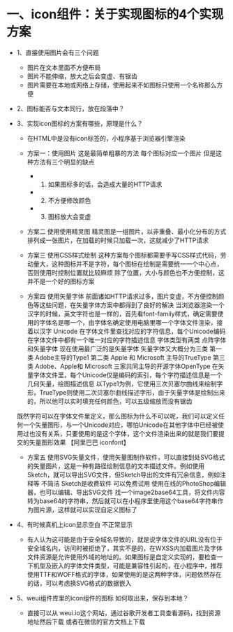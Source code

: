 # 一、icon组件：关于实现图标的4个实现方案

- 1、直接使用图片会有三个问题
  - 图片在文本里面不方便布局
  - 图片不能伸缩，放大之后会变虚、有锯齿
  - 图片需要在本地或网络上存储，使用起来不如图标只使用一个名称那么方便

- 2、图标能否与文本同行，放在段落中？

- 3、实现icon图标的方案有哪些，原理是什么？
  - 在HTML中是没有icon标签的，小程序基于浏览器引擎渲染
  - 方案一：使用图片  这是最简单粗暴的方法 每个图标对应一个图片 但是这种方法有三个明显的缺点
    * 1) 如果图标多的话，会造成大量的HTTP请求
    * 2) 不方便修改颜色
    * 3) 图标放大会变虚

  - 方案二 使用使用精灵图  精灵图是一组图片，以非重叠、最小化分布的方式排列成一张图片，在加载的时候只加载一次，这就减少了HTTP请求

  - 方案三  使用CSS样式绘制  这种方案每个图标都需要手写CSS样式代码，劳动量大，这种图标并不是字符，每个图标在绘制是需要统一一个中心点，否则使用时控制位置就比较麻烦  除了位置，大小与颜色也不方便控制，这并不是一个好的图标方案

  - 方案四 使用矢量字体  前面诸如HTTP请求过多，图片变虚，不方便控制颜色等这些问题，在矢量字体方案中都得到了良好的解决  当浏览器渲染一个汉字的时候，英文字符也是一样的，首先看font-family样式，确定需要使用的字体名是哪一个，由字体名确定使用电脑里哪一个字体文件渲染，接着以汉字 Unicode 在字体文件里查找对应的字符信息，每个Unicode编码在字体文件中都有一个唯一对应的字符描述信息  字体类型有两类  点阵字体和矢量字体  现在使用最广泛的是矢量字体  矢量字体又大概分为三类  第一类 Adobe主导的Type1
  第二类 Apple 和 Microsoft 主导的TrueType
  第三类 Adobe、Apple和 Microsoft 三家共同主导的开源字体OpenType
  在矢量字体文件里，每个Unicode仅是编码的索引，每个字符描述信息是一个几何矢量，绘图描述信息  以Type1为例，它使用三次贝塞尔曲线来绘制字形，TrueType则使用二次贝塞尔曲线描述字形，由于矢量字体是绘制出来的，所以他可以实时填充任何颜色，可以五级缩放而没有锯齿

  既然字符可以在字体文件里定义，那么图标为什么不可以呢，我们可以定义任何一个矢量图形，与一个Unicode对应，哪怕Unicode在其他字体中已经被使用过也没有关系，只要使用的是这个字体，这个文件渲染出来的就是我们要提交的矢量图形效果  【阿里巴巴 iconfont】

  - 方案五  使用SVG矢量文件，使用矢量图制作软件，可以直接到处SVG格式的矢量图片，这是一种有路径绘制信息的文本描述文件。例如使用Sketch，就可以导出SVG文件，但Sketch导出的文件有冗余信息，例如注释等 不简洁  Sketch是收费软件  可以免费试用  使用在线的PhotoShop编辑器，也可以编辑、导出SVG文件
  找一个image2base64工具，将文件内容转为base64的字符串，然后就可以在小程序里使用这个base64字符串作为图片源，这样就可以实现自定义图标了

- 4、有时候真机上icon显示空白  不正常显示
  - 有人认为这可能是由于安全域名导致的，就是说字体文件的URL没有位于安全域名内，访问时被拒绝了，其实不是的，在WXSS内加载图片及字体文件资源是允许使用外域的地址的。如果图标是自定义实现的，要检查一下机型及嵌入的字体文件类型，可能是兼容性引起的，在小程序中，推荐使用TTF和WOFF格式的字体，如果使用的是这两种字体，问题依然存在的话，可以考虑换SVG格式的数据嵌入

- 5、weui组件库里的icon组件的图标 如何取出来，保存到本地？
  - 直接可以从 weui.io这个网站，通过谷歌开发者工具查看源码，找到资源地址然后下载  或者在微信的官方文档上下载
 
